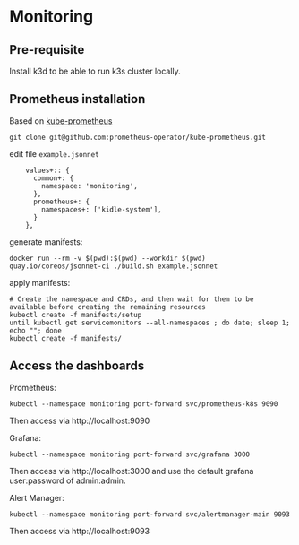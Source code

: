# Monitoring

## Pre-requisite

Install k3d to be able to run k3s cluster locally.


## Prometheus installation

Based on [kube-prometheus](https://github.com/prometheus-operator/kube-prometheus)
```
git clone git@github.com:prometheus-operator/kube-prometheus.git
```

edit file `example.jsonnet`

```jsonnet
    values+:: {
      common+: {
        namespace: 'monitoring',
      },
      prometheus+: {
        namespaces+: ['kidle-system'],
      }
    },
```

generate manifests:
```
docker run --rm -v $(pwd):$(pwd) --workdir $(pwd) quay.io/coreos/jsonnet-ci ./build.sh example.jsonnet
```

apply manifests:
```
# Create the namespace and CRDs, and then wait for them to be available before creating the remaining resources
kubectl create -f manifests/setup
until kubectl get servicemonitors --all-namespaces ; do date; sleep 1; echo ""; done
kubectl create -f manifests/
```


## Access the dashboards

Prometheus:
```
kubectl --namespace monitoring port-forward svc/prometheus-k8s 9090
```
Then access via http://localhost:9090

Grafana:
```
kubectl --namespace monitoring port-forward svc/grafana 3000
```
Then access via http://localhost:3000 and use the default grafana user:password of admin:admin.

Alert Manager:
```
kubectl --namespace monitoring port-forward svc/alertmanager-main 9093
```
Then access via http://localhost:9093